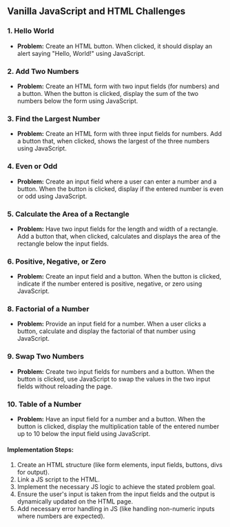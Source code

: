 ## Vanilla JavaScript and HTML Challenges

### 1. Hello World
- **Problem:** Create an HTML button. When clicked, it should display an alert saying "Hello, World!" using JavaScript.

### 2. Add Two Numbers
- **Problem:** Create an HTML form with two input fields (for numbers) and a button. When the button is clicked, display the sum of the two numbers below the form using JavaScript.

### 3. Find the Largest Number
- **Problem:** Create an HTML form with three input fields for numbers. Add a button that, when clicked, shows the largest of the three numbers using JavaScript.

### 4. Even or Odd
- **Problem:** Create an input field where a user can enter a number and a button. When the button is clicked, display if the entered number is even or odd using JavaScript.

### 5. Calculate the Area of a Rectangle
- **Problem:** Have two input fields for the length and width of a rectangle. Add a button that, when clicked, calculates and displays the area of the rectangle below the input fields.

### 6. Positive, Negative, or Zero
- **Problem:** Create an input field and a button. When the button is clicked, indicate if the number entered is positive, negative, or zero using JavaScript.

<!-- ### 7. Count to N
- **Problem:** Have an input field where a user can enter a number 'N'. When they click a button, use JavaScript to display all numbers from 1 to N below the input field. -->

### 8. Factorial of a Number
- **Problem:** Provide an input field for a number. When a user clicks a button, calculate and display the factorial of that number using JavaScript.

### 9. Swap Two Numbers
- **Problem:** Create two input fields for numbers and a button. When the button is clicked, use JavaScript to swap the values in the two input fields without reloading the page.

### 10. Table of a Number
- **Problem:** Have an input field for a number and a button. When the button is clicked, display the multiplication table of the entered number up to 10 below the input field using JavaScript.

#### Implementation Steps:
1. Create an HTML structure (like form elements, input fields, buttons, divs for output).
2. Link a JS script to the HTML.
3. Implement the necessary JS logic to achieve the stated problem goal.
4. Ensure the user's input is taken from the input fields and the output is dynamically updated on the HTML page.
5. Add necessary error handling in JS (like handling non-numeric inputs where numbers are expected).